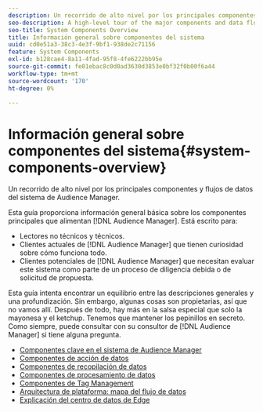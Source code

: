```yaml
---
description: Un recorrido de alto nivel por los principales componentes y flujos de datos del sistema de Audience Manager.
seo-description: A high-level tour of the major components and data flows in the Audience Manager system.
seo-title: System Components Overview
title: Información general sobre componentes del sistema
uuid: cd0e51a3-38c3-4e3f-9bf1-938de2c71156
feature: System Components
exl-id: b128cae4-8a11-4fad-95f8-4fe6222bb95e
source-git-commit: fe01ebac8c0d0ad3630d3853e0bf32f0b00f6a44
workflow-type: tm+mt
source-wordcount: '170'
ht-degree: 0%

---
```


# Información general sobre componentes del sistema{#system-components-overview}

Un recorrido de alto nivel por los principales componentes y flujos de datos del sistema de Audience Manager.

<!-- 

c_compintro.xml

 -->

Esta guía proporciona información general básica sobre los componentes principales que alimentan [!DNL Audience Manager]. Está escrito para:

* Lectores no técnicos y técnicos.
* Clientes actuales de [!DNL Audience Manager] que tienen curiosidad sobre cómo funciona todo.
* Clientes potenciales de [!DNL Audience Manager] que necesitan evaluar este sistema como parte de un proceso de diligencia debida o de solicitud de propuesta.

Esta guía intenta encontrar un equilibrio entre las descripciones generales y una profundización. Sin embargo, algunas cosas son propietarias, así que no vamos allí. Después de todo, hay más en la salsa especial que solo la mayonesa y el ketchup. Tenemos que mantener los pepinillos en secreto. Como siempre, puede consultar con su consultor de [!DNL Audience Manager] si tiene alguna pregunta.

* [Componentes clave en el sistema de Audience Manager](/help/using/reference/system-components/components-stack.md)
* [Componentes de acción de datos](/help/using/reference/system-components/components-data-action.md)
* [Componentes de recopilación de datos](/help/using/reference/system-components/components-data-collection.md)
* [Componentes de procesamiento de datos](/help/using/reference/system-components/components-data-processing.md)
* [Componentes de Tag Management](/help/using/reference/system-components/components-tag-management.md)
* [Arquitectura de plataforma: mapa del flujo de datos](/help/using/reference/system-components/components-platform-architecture.md)
* [Explicación del centro de datos de Edge](/help/using/reference/system-components/components-edge.md)

